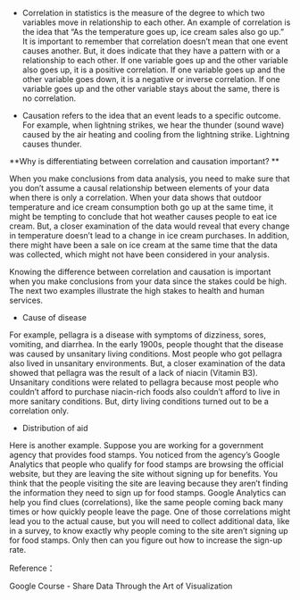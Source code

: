 - Correlation in statistics is the measure of the degree to which two variables move in relationship to each other. An example of correlation is the idea that “As the temperature goes up, ice cream sales also go up.” It is important to remember that correlation doesn’t mean that one event causes another. But, it does indicate that they have a pattern with or a relationship to each other. If one variable goes up and the other variable also goes up, it is a positive correlation. If one variable goes up and the other variable goes down, it is a negative or inverse correlation. If one variable goes up and the other variable stays about the same, there is no correlation.

- Causation refers to the idea that an event leads to a specific outcome. For example, when lightning strikes, we hear the thunder (sound wave) caused by the air heating and cooling from the lightning strike. Lightning causes thunder.  

**Why is differentiating between correlation and causation important? **

When you make conclusions from data analysis, you need to make sure that you don’t assume a causal relationship between elements of your data when there is only a correlation. When your data shows that outdoor temperature and ice cream consumption both go up at the same time, it might be tempting to conclude that hot weather causes people to eat ice cream. But, a closer examination of the data would reveal that every change in temperature doesn’t lead to a change in ice cream purchases. In addition, there might have been a sale on ice cream at the same time that the data was collected, which might not have been considered in your analysis. 

Knowing the difference between correlation and causation is important when you make conclusions from your data since the stakes could be high. The next two examples illustrate the high stakes to health and human services. 

 - Cause of disease

For example, pellagra is a disease with symptoms of dizziness, sores, vomiting, and diarrhea. In the early 1900s, people thought that the disease was caused by unsanitary living conditions. Most people who got pellagra also lived in unsanitary environments. But, a closer examination of the data showed that pellagra was the result of a lack of niacin (Vitamin B3). Unsanitary conditions were related to pellagra because most people who couldn’t afford to purchase niacin-rich foods also couldn’t afford to live in more sanitary conditions. But, dirty living conditions turned out to be a correlation only.

- Distribution of aid

Here is another example. Suppose you are working for a government agency that provides food stamps. You noticed from the agency’s Google Analytics that people who qualify for food stamps are browsing the official website, but they are leaving the site without signing up for benefits. You think that the people visiting the site are leaving because they aren’t finding the information they need to sign up for food stamps. Google Analytics can help you find clues (correlations), like the same people coming back many times or how quickly people leave the page. One of those correlations might lead you to the actual cause, but you will need to collect additional data, like in a survey, to know exactly why people coming to the site aren’t signing up for food stamps. Only then can you figure out how to increase the sign-up rate.

Reference：

Google Course - Share Data Through the Art of Visualization
